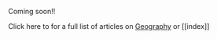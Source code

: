Coming soon!! 

Click here to for a full list of articles on [Geography](https://ubuntu.sankofapedia.org/Geography/) or [[index]]